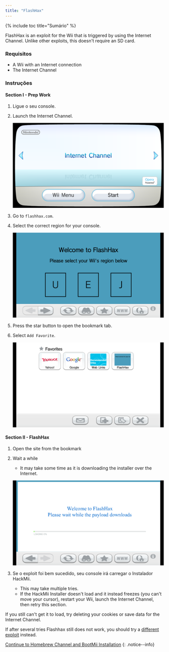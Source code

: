```yaml
---
title: "FlashHax"
---
```


{% include toc title="Sumário" %}

FlashHax is an exploit for the Wii that is triggered by using the Internet Channel. Unlike other exploits, this doesn't require an SD card.

### Requisitos

* A Wii with an Internet connection
* The Internet Channel

### Instruções

#### Section I - Prep Work

1. Ligue o seu console.
1. Launch the Internet Channel.

    ![Internet Channel Wii Menu](/images/exploits/flashhax/internet-channel-start.png)

1. Go to `flashhax.com`.
1. Select the correct region for your console.

    ![Flashhax Region Select](/images/exploits/flashhax/select-region.png)

1. Press the star button to open the bookmark tab.
1. Select `Add Favorite`.

    ![Bookmark Flashhax](/images/exploits/flashhax/bookmark-page.png)


#### Section II - FlashHax

1. Open the site from the bookmark
1. Wait a while
    + It may take some time as it is downloading the installer over the Internet.

    ![Downloading Flashhax](/images/exploits/flashhax/wait-for-download.png)

1. Se o exploit foi bem sucedido, seu console irá carregar o Instalador HackMii.
    + This may take multiple tries.
    + If the HackMii Installer doesn't load and it instead freezes (you can't move your cursor), restart your Wii, launch the Internet Channel, then retry this section.

If you still can't get it to load, try deleting your cookies or save data for the Internet Channel.

If after several tries Flashhax still does not work, you should try a [different exploit](get-started) instead.


[Continue to Homebrew Channel and BootMii Installation](hbc)
{: .notice--info}
